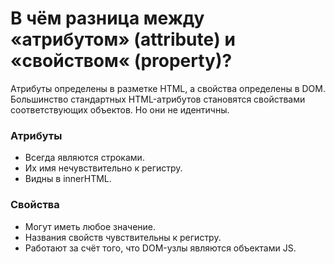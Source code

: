 В чём разница между «атрибутом» (attribute) и «свойством« (property)?
=====================

Атрибуты определены в разметке HTML, а свойства определены в DOM. Большинство стандартных HTML-атрибутов становятся свойствами соответствующих объектов. Но они не идентичны.

### Атрибуты

* Всегда являются строками.
* Их имя нечувствительно к регистру.
* Видны в innerHTML.

### Свойства

* Могут иметь любое значение.
* Названия свойств чувствительны к регистру.
* Работают за счёт того, что DOM-узлы являются объектами JS.
